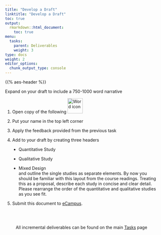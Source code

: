 ```yaml
---
title: "Develop a Draft"
linktitle: "Develop a Draft"
toc: true
output:
  rmarkdown::html_document:
    toc: true
menu:
  tasks:
    parent: Deliverables
    weight: 3
type: docs
weight: 2
editor_options: 
  chunk_output_type: console
---
```


{{% aes-header %}}

<style>
ul {
    margin-left: 1.5em
}
</style>

Expand on your draft to include a 750-1000 word narrative

1.  Open copy of the following <img src="/logos/word-ico.png" alt="Word icon" width="50">

2.  Put your name in the top left corner

3.  Apply the feedback provided from the previous task

4.  Add to your draft by creating three headers

- Quantitative Study

- Qualitative Study

- Mixed Design
  <br>
  and outline the single studies as separate elements. By now you should be familiar with this layout from the course readings. Treating this as a proposal, describe each study in concise and clear detail. Please rearrange the order of the quantitative and qualitative studies as you see fit.

5.  Submit this document to <a target="_blank" href="https://ecampus.wvu.edu/">eCampus</a>.<br><br>

<br />

<center>
<p id="rounded_corners">
All incremental deliverables can be found on the main <a href="/tasks/#deliverables">Tasks</a> page
<p>
</center>
